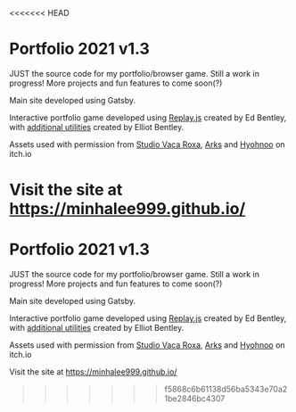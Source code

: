 <<<<<<< HEAD
# Portfolio 2021 v1.3

JUST the source code for my portfolio/browser game. Still a work in progress! More projects and fun features to come soon(?)

Main site developed using Gatsby.

Interactive portfolio game developed using [Replay.js](https://github.com/edbentley/replay) created by Ed Bentley, with [additional utilities](https://github.com/ejb/playset) created by Elliot Bentley. 

Assets used with permission from [Studio Vaca Roxa](https://bakudas.itch.io/), [Arks](https://arks.itch.io/) and [Hyohnoo](https://hyohnoo.itch.io/) on itch.io

Visit the site at https://minhalee999.github.io/ 
=======
# Portfolio 2021 v1.3

JUST the source code for my portfolio/browser game. Still a work in progress! More projects and fun features to come soon(?)

Main site developed using Gatsby.

Interactive portfolio game developed using [Replay.js](https://github.com/edbentley/replay) created by Ed Bentley, with [additional utilities](https://github.com/ejb/playset) created by Elliot Bentley. 

Assets used with permission from [Studio Vaca Roxa](https://bakudas.itch.io/), [Arks](https://arks.itch.io/) and [Hyohnoo](https://hyohnoo.itch.io/) on itch.io

Visit the site at https://minhalee999.github.io/ 
>>>>>>> f5868c6b61138d56ba5343e70a21be2846bc4307
